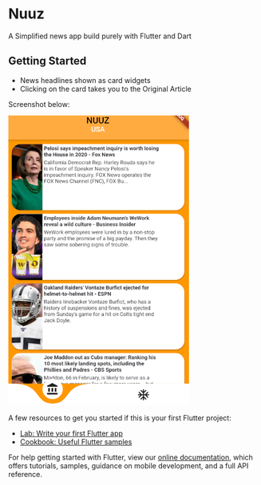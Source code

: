 # Nuuz

A Simplified news app build purely with Flutter and Dart

## Getting Started

- News headlines shown as card widgets
- Clicking on the card takes you to the Original Article

Screenshot below: 

![1](https://github.com/pandyama/NewzFeed/blob/master/Capture.PNG)


A few resources to get you started if this is your first Flutter project:

- [Lab: Write your first Flutter app](https://flutter.dev/docs/get-started/codelab)
- [Cookbook: Useful Flutter samples](https://flutter.dev/docs/cookbook)

For help getting started with Flutter, view our
[online documentation](https://flutter.dev/docs), which offers tutorials,
samples, guidance on mobile development, and a full API reference.
